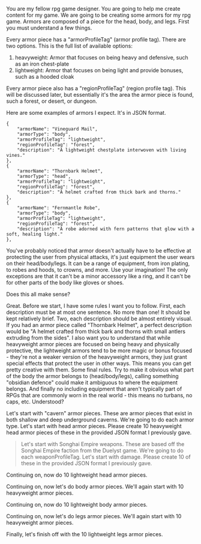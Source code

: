 You are my fellow rpg game designer. You are going to help me create content for my game. We are going to be creating some armors for my rpg game. Armors are composed of a piece for the head, body, and legs. First you must understand a few things.

Every armor piece has a "armorProfileTag" (armor profile tag). There are two options. This is the full list of available options:

1. heavyweight: Armor that focuses on being heavy and defensive, such as an iron chest-plate
2. lightweight: Armor that focuses on being light and provide bonuses, such as a hooded cloak

Every armor piece also has a "regionProfileTag" (region profile tag). This will be discussed later, but essentially it's the area the armor piece is found, such a forest, or desert, or dungeon.

Here are some examples of armors I expect. It's in JSON format.

```
{
    "armorName": "Vineguard Mail",
    "armorType": "body",
    "armorProfileTag": "lightweight",
    "regionProfileTag": "forest",
    "description": "A lightweight chestplate interwoven with living vines."
},
{
    "armorName": "Thornbark Helmet",
    "armorType": "head",
    "armorProfileTag": "lightweight",
    "regionProfileTag": "forest",
    "description": "A helmet crafted from thick bark and thorns."
},
{
    "armorName": "Fernmantle Robe",
    "armorType": "body",
    "armorProfileTag": "lightweight",
    "regionProfileTag": "forest",
    "description": "A robe adorned with fern patterns that glow with a soft, healing light."
},
```

You've probably noticed that armor doesn't actually have to be effective at protecting the user from physical attacks, it's just equipment the user wears on their head/body/legs. It can be a range of equipment, from iron plating, to robes and hoods, to crowns, and more. Use your imagination! The only exceptions are that it can't be a minor accessory like a ring, and it can't be for other parts of the body like gloves or shoes.

Does this all make sense?





Great. Before we start, I have some rules I want you to follow. First, each description must be at most one sentence. No more than one! It should be kept relatively brief. Two, each description should be almost entirely visual. If you had an armor piece called "Thornbark Helmet", a perfect description would be "A helmet crafted from thick bark and thorns with small antlers extruding from the sides". I also want you to understand that while heavyweight armor pieces are focused on being heavy and physically protective, the lightweight armors tend to be more magic or bonus focused - they're not a weaker version of the heavyweight armors, they just grant special effects that protect the user in other ways. This means you can get pretty creative with them. Some final rules. Try to make it obvious what part of the body the armor belongs to (head/body/legs), calling something "obsidian defence" could make it ambiguous to where the equipment belongs. And finally no including equipment that aren't typically part of RPGs that are commonly worn in the real world - this means no turbans, no caps, etc. Understood?





Let's start with "cavern" armor pieces. These are armor pieces that exist in both shallow and deep underground caverns. We're going to do each armor type. Let's start with head armor pieces. Please create 10 heavyweight head armor pieces of these in the provided JSON format I previously gave.

> Let's start with Songhai Empire weapons. These are based off the Songhai Empire faction from the Duelyst game. We're going to do each weaponProfileTag. Let's start with damage. Please create 10 of these in the provided JSON format I previously gave.



Continuing on, now do 10 lightweight head armor pieces. 



Continuing on, now let's do body armor pieces. We'll again start with 10 heavyweight armor pieces.



Continuing on, now do 10 lightweight body armor pieces.



Continuing on, now let's do legs armor pieces. We'll again start with 10 heavyweight armor pieces.



Finally, let's finish off with the 10 lightweight legs armor pieces.